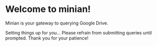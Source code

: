 # Welcome to minian! 
Minian is your gateway to querying Google Drive.

Setting things up for you... Please refrain from submitting queries until prompted. Thank you for your patience!





